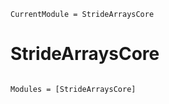 ```@meta
CurrentModule = StrideArraysCore
```

# StrideArraysCore

```@index
```

```@autodocs
Modules = [StrideArraysCore]
```
